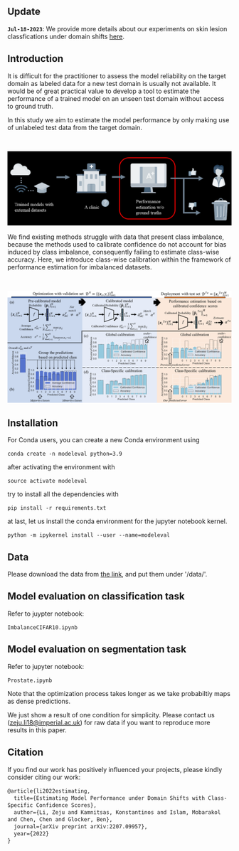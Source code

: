 ## Update

**`Jul-18-2023`**: We provide more details about our experiments on skin lesion classfications under domain shifts [here](https://github.com/ZerojumpLine/Robust-Skin-Lesion-Classification).


## Introduction

It is difficult for the practitioner to assess the model reliability on the target domain as labeled data for a new test domain is usually not available. It would be of great practical value to develop a tool to estimate the performance of a trained model on an unseen test domain without access to ground truth.

In this study we aim to estimate the model performance by only making use of unlabeled test data from the target domain.

<br/> <div align=center><img src="figs/introfig.png" width="700px"/></div>

We find existing methods struggle with data that present class imbalance, because the methods used to calibrate confidence do not account for bias induced by class imbalance, consequently failing to estimate class-wise accuracy. Here, we introduce class-wise calibration within the framework of performance estimation for imbalanced datasets.

<br/> <div align=center><img src="figs/Fig1_Motivation.png" width="700px"/></div>

## Installation

For Conda users, you can create a new Conda environment using
```
conda create -n modeleval python=3.9
```
after activating the environment with 
```
source activate modeleval
```
try to install all the dependencies with
```
pip install -r requirements.txt
```
at last, let us install the conda environment for the jupyter notebook kernel.
```
python -m ipykernel install --user --name=modeleval
```

## Data
Please download the data from [the link](https://drive.google.com/file/d/139pqxkG2ccIFq6qNArnFJWQ2by2Spbxt/view?usp=sharing), and put them under '/data/'.

## Model evaluation on classification task

Refer to juypter notebook:
```
ImbalanceCIFAR10.ipynb
```

## Model evaluation on segmentation task

Refer to jupyter notebook:
```
Prostate.ipynb
```

Note that the optimization process takes longer as we take probabiltiy maps as dense predictions.

We just show a result of one condition for simplicity. Please contact us (zeju.li18@imperial.ac.uk) for raw data if you want to reproduce more results in this paper.

## Citation
If you find our work has positively influenced your projects, please kindly consider citing our work:

```
@article{li2022estimating,
  title={Estimating Model Performance under Domain Shifts with Class-Specific Confidence Scores},
  author={Li, Zeju and Kamnitsas, Konstantinos and Islam, Mobarakol and Chen, Chen and Glocker, Ben},
  journal={arXiv preprint arXiv:2207.09957},
  year={2022}
}
```

